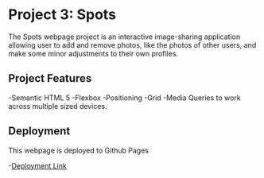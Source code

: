 # Project 3: Spots

The Spots webpage project is an interactive image-sharing application allowing user to add and remove photos, like the photos of other users, and make some minor adjustments to their own profiles. 
  
## Project Features
  
-Semantic HTML 5
-Flexbox
-Positioning
-Grid
-Media Queries to work across multiple sized devices.
  
## Deployment

This webpage is deployed to Github Pages

-[Deployment Link](https://snoball88s.github.io/se_project_spots/)
  

